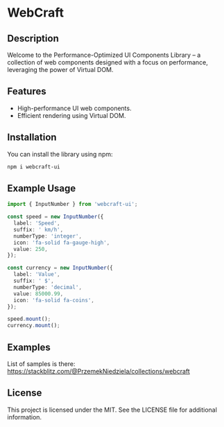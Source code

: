 # WebCraft

## Description

Welcome to the Performance-Optimized UI Components Library – a collection of web components designed with a focus on performance, leveraging the power of Virtual DOM.

## Features

- High-performance UI web components.
- Efficient rendering using Virtual DOM.

## Installation

You can install the library using npm:

```bash
npm i webcraft-ui
```

## Example Usage

```typescript
import { InputNumber } from 'webcraft-ui';

const speed = new InputNumber({
  label: 'Speed',
  suffix: ' km/h',
  numberType: 'integer',
  icon: 'fa-solid fa-gauge-high',
  value: 250,
});

const currency = new InputNumber({
  label: 'Value',
  suffix: ' $',
  numberType: 'decimal',
  value: 85000.99,
  icon: 'fa-solid fa-coins',
});

speed.mount();
currency.mount();

```

## Examples

List of samples is there:
https://stackblitz.com/@PrzemekNiedziela/collections/webcraft

## License
This project is licensed under the MIT. See the LICENSE file for additional information.